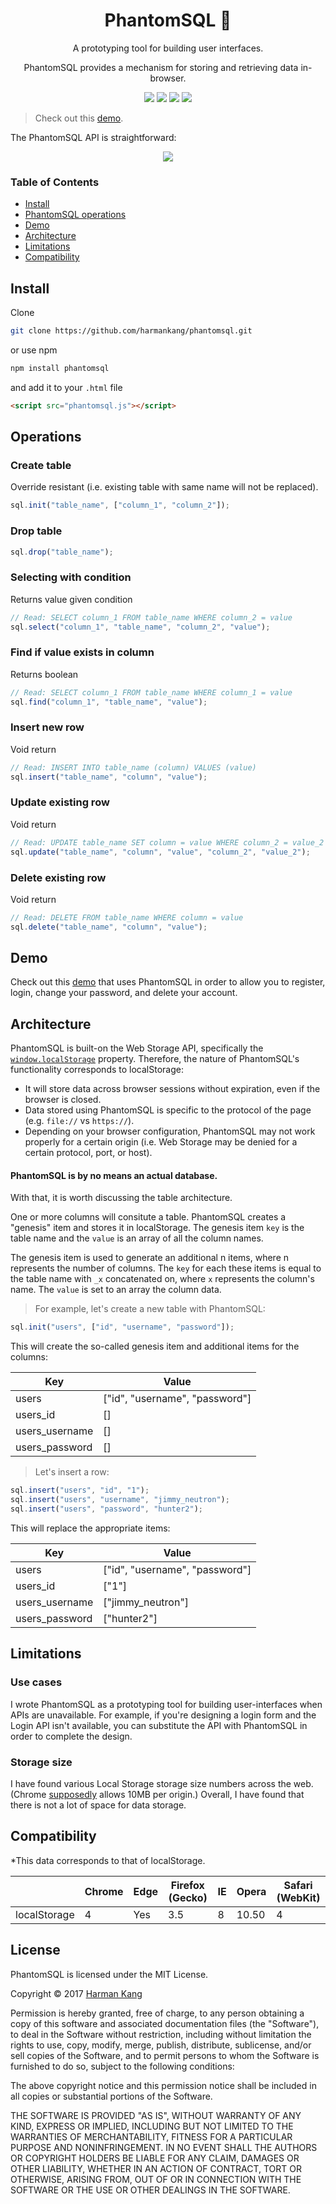 <h1 align="center">PhantomSQL 👻</h1>
  <p align="center">A prototyping tool for building user interfaces.</p>
<p align="center">PhantomSQL provides a mechanism for storing and retrieving data in-browser.</p>
  <p align="center">
  <a href="https://travis-ci.org/harmankang/phantomsql"><img src="https://travis-ci.org/harmankang/phantomsql.svg?branch=master"></a>
  <a href="https://github.com/harmankang/phantomsql/issues"><img src="https://img.shields.io/github/issues/harmankang/phantomsql.svg"></a>
  <a href="https://harmankang.github.io/web-demos/registration-demo/index.html"><img src="https://img.shields.io/badge/try-demo-blue.svg"></a>
  <a href="https://github.com/harmankang/phantomsql/blob/master/LICENSE"><img src="https://img.shields.io/github/license/harmankang/phantomsql.svg"></a>

</p>

> Check out this [demo](https://harmankang.github.io/web-demos/registration-demo/index.html).

The PhantomSQL API is straightforward:

<p align="center"><img src="https://github.com/harmankang/phantomsql/blob/master/z-rdme-img/demo.png" width=""></p>

### Table of Contents
- [Install](#install)
- [PhantomSQL operations](#operations)
- [Demo](#demo)
- [Architecture](#architecture)
- [Limitations](#limitations)
- [Compatibility](#compatibility)

## Install

Clone

```sh
git clone https://github.com/harmankang/phantomsql.git
```
or use npm
```sh
npm install phantomsql
```
and add it to your `.html` file

```html
<script src="phantomsql.js"></script>
```

## Operations

### Create table
Override resistant (i.e. existing table with same name will not be replaced).
```javascript
sql.init("table_name", ["column_1", "column_2"]);
```
### Drop table
```javascript
sql.drop("table_name");
```
### Selecting with condition
Returns value given condition
```javascript
// Read: SELECT column_1 FROM table_name WHERE column_2 = value
sql.select("column_1", "table_name", "column_2", "value");
```
### Find if value exists in column
Returns boolean
```javascript
// Read: SELECT column_1 FROM table_name WHERE column_1 = value
sql.find("column_1", "table_name", "value");
```
### Insert new row
Void return
```javascript
// Read: INSERT INTO table_name (column) VALUES (value)
sql.insert("table_name", "column", "value");
```
### Update existing row
Void return
```javascript
// Read: UPDATE table_name SET column = value WHERE column_2 = value_2
sql.update("table_name", "column", "value", "column_2", "value_2");
```
### Delete existing row
Void return
```javascript
// Read: DELETE FROM table_name WHERE column = value
sql.delete("table_name", "column", "value");
```

## Demo

Check out this [demo](https://harmankang.github.io/web-demos/registration-demo/index.html) that uses PhantomSQL in order to allow you to register, login, change your password, and delete your account.

## Architecture

PhantomSQL is built-on the Web Storage API, specifically the [`window.localStorage`](https://developer.mozilla.org/en-US/docs/Web/API/Window/localStorage) property. Therefore, the nature of PhantomSQL's functionality corresponds to localStorage:

- It will store data across browser sessions without expiration, even if the browser is closed.
- Data stored using PhantomSQL is specific to the protocol of the page (e.g. `file://` vs `https://`).
- Depending on your browser configuration, PhantomSQL may not work properly for a certain origin (i.e. Web Storage may be denied for a certain protocol, port, or host).

#### PhantomSQL is by no means an actual database. 

With that, it is worth discussing the table architecture.

One or more columns will consitute a table. PhantomSQL creates a "genesis" item and stores it in localStorage. The genesis item `key` is the table name and the `value` is an array of all the column names.

The genesis item is used to generate an additional n items, where n represents the number of columns. The `key` for each these items is equal to the table name with `_x` concatenated on, where `x` represents the column's name. The `value` is set to an array the column data.

> For example, let's create a new table with PhantomSQL:

```javascript
sql.init("users", ["id", "username", "password"]);
```
This will create the so-called genesis item and additional items for the columns:

|Key | Value |
| --- | --- |
| users | ["id", "username", "password"] |
| users_id | [] |
| users_username | [] |
| users_password | [] |

> Let's insert a row:

```javascript
sql.insert("users", "id", "1");
sql.insert("users", "username", "jimmy_neutron");
sql.insert("users", "password", "hunter2");
```
This will replace the appropriate items:

|Key | Value |
| --- | --- |
| users | ["id", "username", "password"] |
| users_id | ["1"] |
| users_username | ["jimmy_neutron"] |
| users_password | ["hunter2"] |

## Limitations

### Use cases
I wrote PhantomSQL as a prototyping tool for building user-interfaces when APIs are unavailable. For example, if you're designing a login form and the Login API isn't available, you can substitute the API with PhantomSQL in order to complete the design.

### Storage size
I have found various Local Storage storage size numbers across the web. (Chrome [supposedly](https://chromiumcodereview.appspot.com/21680002) allows 10MB per origin.) Overall, I have found that there is not a lot of space for data storage.


## Compatibility
*This data corresponds to that of localStorage. 

| | Chrome | Edge | Firefox (Gecko) | IE | Opera | Safari (WebKit) |
| --- | --- | --- | --- | --- | --- | --- |
| localStorage | 4 | Yes | 3.5 | 8 | 10.50 | 4 |

## License

PhantomSQL is licensed under the MIT License.

Copyright &copy; 2017 [Harman Kang](https://github.com/harmankang)

Permission is hereby granted, free of charge, to any person obtaining a copy
of this software and associated documentation files (the "Software"), to deal
in the Software without restriction, including without limitation the rights
to use, copy, modify, merge, publish, distribute, sublicense, and/or sell
copies of the Software, and to permit persons to whom the Software is
furnished to do so, subject to the following conditions:

The above copyright notice and this permission notice shall be included in all
copies or substantial portions of the Software.

THE SOFTWARE IS PROVIDED "AS IS", WITHOUT WARRANTY OF ANY KIND, EXPRESS OR
IMPLIED, INCLUDING BUT NOT LIMITED TO THE WARRANTIES OF MERCHANTABILITY,
FITNESS FOR A PARTICULAR PURPOSE AND NONINFRINGEMENT. IN NO EVENT SHALL THE
AUTHORS OR COPYRIGHT HOLDERS BE LIABLE FOR ANY CLAIM, DAMAGES OR OTHER
LIABILITY, WHETHER IN AN ACTION OF CONTRACT, TORT OR OTHERWISE, ARISING FROM,
OUT OF OR IN CONNECTION WITH THE SOFTWARE OR THE USE OR OTHER DEALINGS IN THE
SOFTWARE.
